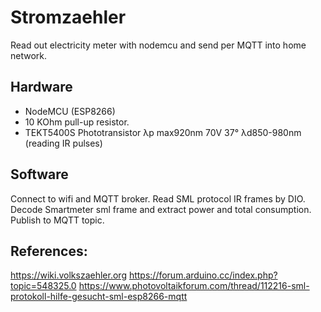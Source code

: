 # Stromzaehler
Read out electricity meter with nodemcu and send per MQTT into home network.

## Hardware
* NodeMCU (ESP8266)
* 10 KOhm pull-up resistor.
* TEKT5400S Phototransistor λp max920nm 70V 37° λd850-980nm (reading IR pulses)

## Software
Connect to wifi and MQTT broker.
Read SML protocol IR frames by DIO. 
Decode Smartmeter sml frame and extract power and total consumption.
Publish to MQTT topic.

## References:
https://wiki.volkszaehler.org
https://forum.arduino.cc/index.php?topic=548325.0
https://www.photovoltaikforum.com/thread/112216-sml-protokoll-hilfe-gesucht-sml-esp8266-mqtt